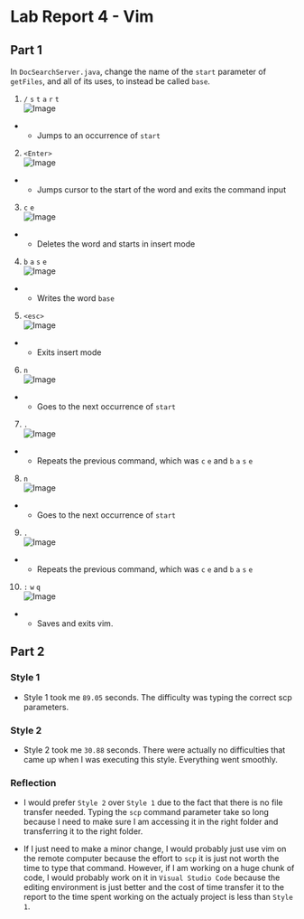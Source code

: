# Lab Report 4 - Vim

## Part 1

In ``DocSearchServer.java``, change the name of the ``start`` parameter of ``getFiles``, and all of its uses, to instead be called ``base``.

1. ``/`` ``s`` ``t`` ``a`` ``r`` ``t``\
![Image](images/p1.png)
- - Jumps to an occurrence of ``start`` 

2. ``<Enter>``\
![Image](images/p2.png)
- - Jumps cursor to the start of the word and exits the command input

3. ``c`` ``e``\
![Image](images/p3.png)
- - Deletes the word and starts in insert mode

4. ``b`` ``a`` ``s`` ``e``\
![Image](images/p4.png)
- - Writes the word ``base``

5. ``<esc>``\
![Image](images/p5.png)
- - Exits insert mode

6. ``n``\
![Image](images/p6.png)
- - Goes to the next occurrence of ``start``

7. ``.``\
![Image](images/p7.png)
- - Repeats the previous command, which was ``c`` ``e`` and ``b`` ``a`` ``s`` ``e``

8. ``n``\
![Image](images/p10.png)
- -  Goes to the next occurrence of ``start``

9. ``.``\
![Image](images/p11.png)
- - Repeats the previous command, which was ``c`` ``e`` and ``b`` ``a`` ``s`` ``e``

10. ``:`` ``w`` ``q``\
![Image](images/p12.png)
- - Saves and exits vim.

## Part 2

### Style 1
- Style 1 took me ``89.05`` seconds. The difficulty was typing the correct scp parameters.

### Style 2
- Style 2 took me ``30.88`` seconds. There were actually no difficulties that came up when I was executing this style. Everything went smoothly.

### Reflection
- I would prefer ``Style 2`` over ``Style 1`` due to the fact that there is no file transfer needed. Typing the ``scp`` command parameter take so long because I need to make sure I am accessing it in the right folder and transferring it to the right folder.

- If I just need to make a minor change, I would probably just use vim on the remote computer because the effort to ``scp`` it is just not worth the time to type that command. However, if I am working on a huge chunk of code, I would probably work on it in ``Visual Studio Code`` because the editing environment is just better and the cost of time transfer it to the report to the time spent working on the actualy project is less than ``Style 1``.














